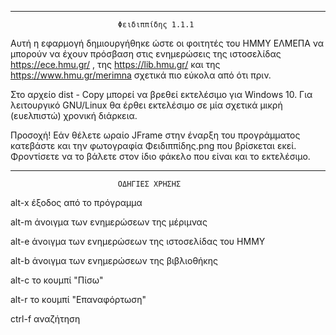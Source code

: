 --------------------------------------------------------------------------------------------------------
							Φειδιππίδης 1.1.1

Αυτή η εφαρμογή δημιουργήθηκε ώστε οι φοιτητές του ΗΜΜΥ ΕΛΜΕΠΑ να μπορούν να έχουν πρόσβαση στις
ενημερώσεις της ιστοσελίδας https://ece.hmu.gr/ , της https://lib.hmu.gr/ και της https://www.hmu.gr/merimna 
σχετικά πιο εύκολα από ότι πριν. 

Στο αρχείο dist - Copy μπορεί να βρεθεί εκτελέσιμο για Windows 10. Για λειτουργικό GNU/Linux
θα έρθει εκτελέσιμο σε μία σχετικά μικρή (ευελπιστώ) χρονική διάρκεια.

Προσοχή! Εάν θέλετε ωραίο JFrame στην έναρξη του προγράμματος κατεβάστε και την φωτογραφία Φειδιππίδης.png
που βρίσκεται εκεί. Φροντίσετε να το βάλετε στον ίδιο φάκελο που είναι και το εκτελέσιμο.

--------------------------------------------------------------------------------------------------------
							ΟΔΗΓΙΕΣ ΧΡΗΣΗΣ

alt-x έξοδος από το πρόγραμμα

alt-m άνοιγμα των ενημερώσεων της μέριμνας

alt-e άνοιγμα των ενημερώσεων της ιστοσελίδας του ΗΜΜΥ

alt-b άνοιγμα των ενημερώσεων της βιβλιοθήκης

alt-c το κουμπί "Πίσω"

alt-r το κουμπί "Επαναφόρτωση"

ctrl-f αναζήτηση
